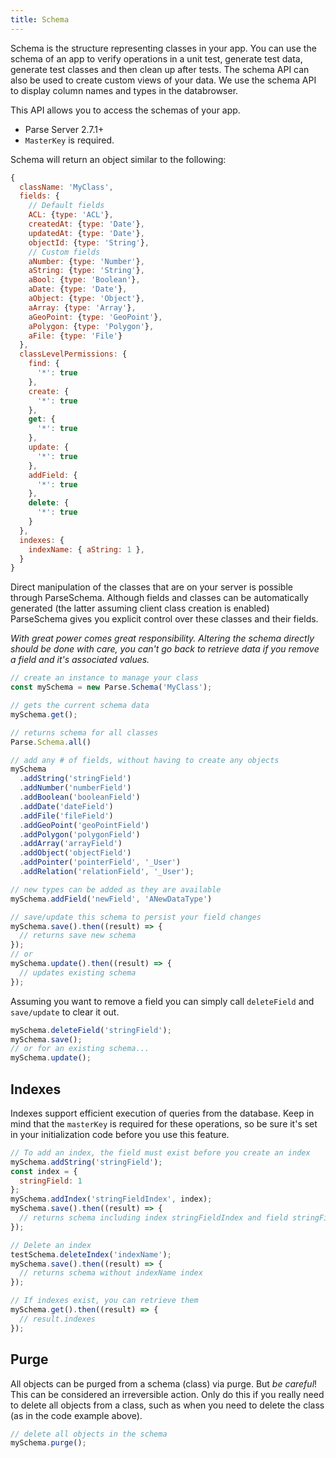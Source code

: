 ```yaml
---
title: Schema
---
```


Schema is the structure representing classes in your app. You can use the schema
of an app to verify operations in a unit test, generate test data, generate test
classes and then clean up after tests. The schema API can also be used to create
custom views of your data. We use the schema API to display column names and
types in the databrowser.

This API allows you to access the schemas of your app.

* Parse Server 2.7.1+
* `MasterKey` is required.

Schema will return an object similar to the following:

```javascript
{
  className: 'MyClass',
  fields: {
    // Default fields
    ACL: {type: 'ACL'},
    createdAt: {type: 'Date'},
    updatedAt: {type: 'Date'},
    objectId: {type: 'String'},
    // Custom fields
    aNumber: {type: 'Number'},
    aString: {type: 'String'},
    aBool: {type: 'Boolean'},
    aDate: {type: 'Date'},
    aObject: {type: 'Object'},
    aArray: {type: 'Array'},
    aGeoPoint: {type: 'GeoPoint'},
    aPolygon: {type: 'Polygon'},
    aFile: {type: 'File'}
  },
  classLevelPermissions: {
    find: {
      '*': true
    },
    create: {
      '*': true
    },
    get: {
      '*': true
    },
    update: {
      '*': true
    },
    addField: {
      '*': true
    },
    delete: {
      '*': true
    }
  },
  indexes: {
    indexName: { aString: 1 },
  }
}
```

Direct manipulation of the classes that are on your server is possible through ParseSchema. Although fields and classes can be automatically generated (the latter assuming client class creation is enabled) ParseSchema gives you explicit control over these classes and their fields.

*With great power comes great responsibility. Altering the schema directly should be done with care, you can't go back to retrieve data if you remove a field and it's associated values.*

```javascript
// create an instance to manage your class
const mySchema = new Parse.Schema('MyClass');

// gets the current schema data
mySchema.get();

// returns schema for all classes
Parse.Schema.all()

// add any # of fields, without having to create any objects
mySchema
  .addString('stringField')
  .addNumber('numberField')
  .addBoolean('booleanField')
  .addDate('dateField')
  .addFile('fileField')
  .addGeoPoint('geoPointField')
  .addPolygon('polygonField')
  .addArray('arrayField')
  .addObject('objectField')
  .addPointer('pointerField', '_User')
  .addRelation('relationField', '_User');

// new types can be added as they are available
mySchema.addField('newField', 'ANewDataType')

// save/update this schema to persist your field changes
mySchema.save().then((result) => {
  // returns save new schema
});
// or
mySchema.update().then((result) => {
  // updates existing schema
});
```

Assuming you want to remove a field you can simply call `deleteField` and `save/update` to clear it out.

```javascript
mySchema.deleteField('stringField');
mySchema.save();
// or for an existing schema...
mySchema.update();
```

## Indexes

Indexes support efficient execution of queries from the database. Keep in mind that the `masterKey` is required for these operations, so be sure it's set in your initialization code before you use this feature.

```javascript
// To add an index, the field must exist before you create an index
mySchema.addString('stringField');
const index = {
  stringField: 1
};
mySchema.addIndex('stringFieldIndex', index);
mySchema.save().then((result) => {
  // returns schema including index stringFieldIndex and field stringField
});

// Delete an index
testSchema.deleteIndex('indexName');
mySchema.save().then((result) => {
  // returns schema without indexName index
});

// If indexes exist, you can retrieve them
mySchema.get().then((result) => {
  // result.indexes
});
```

## Purge

All objects can be purged from a schema (class) via purge. But *be careful*! This can be considered an irreversible action. Only do this if you really need to delete all objects from a class, such as when you need to delete the class (as in the code example above).

```javascript
// delete all objects in the schema
mySchema.purge();
```

